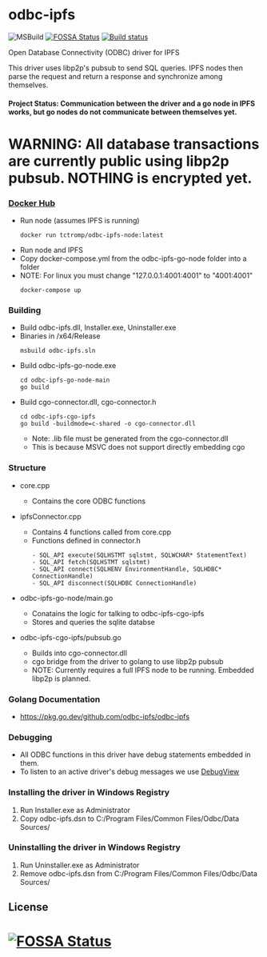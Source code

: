# odbc-ipfs
![MSBuild](https://github.com/odbc-ipfs/odbc-ipfs/workflows/MSBuild/badge.svg)
[![FOSSA Status](https://app.fossa.com/api/projects/git%2Bgithub.com%2Fodbc-ipfs%2Fodbc-ipfs.svg?type=shield)](https://app.fossa.com/projects/git%2Bgithub.com%2Fodbc-ipfs%2Fodbc-ipfs?ref=badge_shield)
[![Build status](https://ci.appveyor.com/api/projects/status/xywxqqk5oalur4r5?svg=true)](https://ci.appveyor.com/project/tctromp/odbc-ipfs)


Open Database Connectivity (ODBC) driver for IPFS

This driver uses libp2p's pubsub to send SQL queries. IPFS nodes then parse the request and return a response and synchronize among themselves.

#### Project Status: Communication between the driver and a go node in IPFS works, but go nodes do not communicate between themselves yet.

# WARNING: All database transactions are currently public using libp2p pubsub. NOTHING is encrypted yet.

### [Docker Hub](https://hub.docker.com/repository/docker/tctromp/odbc-ipfs-node)
- Run node (assumes IPFS is running)
     ```
     docker run tctromp/odbc-ipfs-node:latest
     ```
- Run node and IPFS
- Copy docker-compose.yml from the odbc-ipfs-go-node folder into a folder
- NOTE: For linux you must change "127.0.0.1:4001:4001" to "4001:4001"
     ```     
     docker-compose up
     ```

     
### Building
- Build odbc-ipfs.dll, Installer.exe, Uninstaller.exe
- Binaries in /x64/Release
     ```
     msbuild odbc-ipfs.sln
     ```
- Build odbc-ipfs-go-node.exe
     ```
     cd odbc-ipfs-go-node-main
     go build
     ```
- Build cgo-connector.dll, cgo-connector.h
     ```
     cd odbc-ipfs-cgo-ipfs
     go build -buildmode=c-shared -o cgo-connector.dll
     ```
     - Note: .lib file must be generated from the cgo-connector.dll
     - This is because MSVC does not support directly embedding cgo
    
### Structure
- core.cpp
     - Contains the core ODBC functions
- ipfsConnector.cpp
     - Contains 4 functions called from core.cpp
     - Functions defined in connector.h
          ```
          - SQL_API execute(SQLHSTMT sqlstmt, SQLWCHAR* StatementText)
          - SQL_API fetch(SQLHSTMT sqlstmt)
          - SQL_API connect(SQLHENV EnvironmentHandle, SQLHDBC* ConnectionHandle)
          - SQL_API disconnect(SQLHDBC ConnectionHandle)
          ```
- odbc-ipfs-go-node/main.go
     - Conatains the logic for talking to odbc-ipfs-cgo-ipfs
     - Stores and queries the sqlite databse
   
- odbc-ipfs-cgo-ipfs/pubsub.go
     - Builds into cgo-connector.dll
     - cgo bridge from the driver to golang to use libp2p pubsub
     - NOTE: Currently requires a full IPFS node to be running. Embedded libp2p is planned.

### Golang Documentation
- https://pkg.go.dev/github.com/odbc-ipfs/odbc-ipfs

### Debugging
- All ODBC functions in this driver have debug statements embedded in them.
- To listen to an active driver's debug messages we use [DebugView](https://docs.microsoft.com/en-us/sysinternals/downloads/debugview)

### Installing the driver in Windows Registry

1. Run Installer.exe as Administrator
2. Copy odbc-ipfs.dsn to C:/Program Files/Common Files/Odbc/Data Sources/ 

### Uninstalling the driver in Windows Registry

1. Run Uninstaller.exe as Administrator
2. Remove odbc-ipfs.dsn from C:/Program Files/Common Files/Odbc/Data Sources/

## License
[![FOSSA Status](https://app.fossa.com/api/projects/git%2Bgithub.com%2Fodbc-ipfs%2Fodbc-ipfs.svg?type=large)](https://app.fossa.com/projects/git%2Bgithub.com%2Fodbc-ipfs%2Fodbc-ipfs?ref=badge_large)
=======


